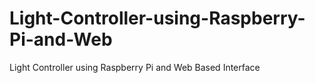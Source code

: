 # Light-Controller-using-Raspberry-Pi-and-Web
Light Controller using Raspberry Pi and Web Based Interface
